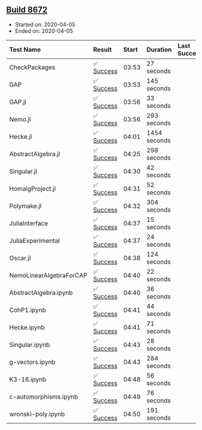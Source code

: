## [Build 8672](https://oscarci.mathematik.uni-kl.de/job/oscar/8672/)

* Started on: 2020-04-05
* Ended on: 2020-04-05

| Test Name    | Result | Start | Duration | Last Success | First Failure |
|:-------------|:-------|:------|:---------|:-------------|:--------------|
| CheckPackages | ✅ [Success](https://oscarci.mathematik.uni-kl.de/job/oscar/8672/artifact/logs/build-8672/CheckPackages.log) | 03:53 | 27 seconds |  |  |
| GAP | ✅ [Success](https://oscarci.mathematik.uni-kl.de/job/oscar/8672/artifact/logs/build-8672/GAP.log) | 03:53 | 145 seconds |  |  |
| GAP.jl | ✅ [Success](https://oscarci.mathematik.uni-kl.de/job/oscar/8672/artifact/logs/build-8672/GAP.jl.log) | 03:56 | 33 seconds |  |  |
| Nemo.jl | ✅ [Success](https://oscarci.mathematik.uni-kl.de/job/oscar/8672/artifact/logs/build-8672/Nemo.jl.log) | 03:56 | 293 seconds |  |  |
| Hecke.jl | ✅ [Success](https://oscarci.mathematik.uni-kl.de/job/oscar/8672/artifact/logs/build-8672/Hecke.jl.log) | 04:01 | 1454 seconds |  |  |
| AbstractAlgebra.jl | ✅ [Success](https://oscarci.mathematik.uni-kl.de/job/oscar/8672/artifact/logs/build-8672/AbstractAlgebra.jl.log) | 04:25 | 298 seconds |  |  |
| Singular.jl | ✅ [Success](https://oscarci.mathematik.uni-kl.de/job/oscar/8672/artifact/logs/build-8672/Singular.jl.log) | 04:30 | 42 seconds |  |  |
| HomalgProject.jl | ✅ [Success](https://oscarci.mathematik.uni-kl.de/job/oscar/8672/artifact/logs/build-8672/HomalgProject.jl.log) | 04:31 | 52 seconds |  |  |
| Polymake.jl | ✅ [Success](https://oscarci.mathematik.uni-kl.de/job/oscar/8672/artifact/logs/build-8672/Polymake.jl.log) | 04:32 | 304 seconds |  |  |
| JuliaInterface | ✅ [Success](https://oscarci.mathematik.uni-kl.de/job/oscar/8672/artifact/logs/build-8672/JuliaInterface.log) | 04:37 | 15 seconds |  |  |
| JuliaExperimental | ✅ [Success](https://oscarci.mathematik.uni-kl.de/job/oscar/8672/artifact/logs/build-8672/JuliaExperimental.log) | 04:37 | 24 seconds |  |  |
| Oscar.jl | ✅ [Success](https://oscarci.mathematik.uni-kl.de/job/oscar/8672/artifact/logs/build-8672/Oscar.jl.log) | 04:38 | 124 seconds |  |  |
| NemoLinearAlgebraForCAP | ✅ [Success](https://oscarci.mathematik.uni-kl.de/job/oscar/8672/artifact/logs/build-8672/NemoLinearAlgebraForCAP.log) | 04:40 | 22 seconds |  |  |
| AbstractAlgebra.ipynb | ✅ [Success](https://oscarci.mathematik.uni-kl.de/job/oscar/8672/artifact/logs/build-8672/AbstractAlgebra.ipynb.log) | 04:40 | 36 seconds |  |  |
| CohP1.ipynb | ✅ [Success](https://oscarci.mathematik.uni-kl.de/job/oscar/8672/artifact/logs/build-8672/CohP1.ipynb.log) | 04:41 | 44 seconds |  |  |
| Hecke.ipynb | ✅ [Success](https://oscarci.mathematik.uni-kl.de/job/oscar/8672/artifact/logs/build-8672/Hecke.ipynb.log) | 04:41 | 71 seconds |  |  |
| Singular.ipynb | ✅ [Success](https://oscarci.mathematik.uni-kl.de/job/oscar/8672/artifact/logs/build-8672/Singular.ipynb.log) | 04:43 | 28 seconds |  |  |
| g-vectors.ipynb | ✅ [Success](https://oscarci.mathematik.uni-kl.de/job/oscar/8672/artifact/logs/build-8672/g-vectors.ipynb.log) | 04:43 | 284 seconds |  |  |
| K3-16.ipynb | ✅ [Success](https://oscarci.mathematik.uni-kl.de/job/oscar/8672/artifact/logs/build-8672/K3-16.ipynb.log) | 04:48 | 56 seconds |  |  |
| c-automorphisms.ipynb | ✅ [Success](https://oscarci.mathematik.uni-kl.de/job/oscar/8672/artifact/logs/build-8672/c-automorphisms.ipynb.log) | 04:49 | 76 seconds |  |  |
| wronski-poly.ipynb | ✅ [Success](https://oscarci.mathematik.uni-kl.de/job/oscar/8672/artifact/logs/build-8672/wronski-poly.ipynb.log) | 04:50 | 191 seconds |  |  |
